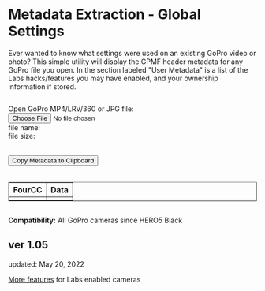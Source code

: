 # Metadata Extraction - Global Settings
Ever wanted to know what settings were used on an existing GoPro video or photo? This simple utility will display the GPMF header metadata for any GoPro file you open.  In the section labeled "User Metadata" is a list of the Labs hacks/features you may have enabled, and your ownership information if stored. 

<script src="../../jquery.min.js"></script>
<script src="../../qrcodeborder.js"></script>
<script src="../../html2canvas.min.js"></script>
<style>
        #qrcode{
            width: 100%;
        }
        div{
            width: 100%;
            display: inline-block;
        }
</style>


<div>

Open GoPro MP4/LRV/360 or JPG file: <input id="file" type="file" /><br>
file name: <b><span id="name"></span></b><br>
file size: <b><span id="size"></span></b><br>
</div>

<div id="copyMetadata">
<br>
<button id="copyBtn">Copy Metadata to Clipboard</button><br>
<br>
</div>


<div id="myMetadata">
  <small> 
    <table id="scrollTable" class="scrollTable" border="1">
	  <thead> <tr> <th>FourCC</th><th align="left">Data</th></tr></thead>
	  <tbody> <tr><td></td><td></td></tr></tbody>
    </table>
  </small>
</div>

**Compatibility:** All GoPro cameras since HERO5 Black
 
## ver 1.05
updated: May 20, 2022

[More features](..) for Labs enabled cameras


<script>

var clipcopy = "";
var hdr_bytes;
var file;

(function() {

	var inputFile = document.getElementById("file");
	var reader = new FileReader();
	var reader2 = new FileReader();

	inputFile.addEventListener("change", fileChange, false);
	reader.addEventListener('load', fileHeaderLoad, false);
	reader2.addEventListener('load', fileLoad, false);

	function tableAllDelete(){
		var table = document.getElementById("scrollTable");
	    var len = table.rows.length;
		for (var i = (len - 1); i > 1; i--){
			table.deleteRow(i);
		}

		table.scrollTop = 0;
	}
	
	var mdat_offset = 0;
	var gpmf_offset = 0;
	var gpmf_size = 0;
	var jpeg_gpmf_offset = 0;
	var jpeg_gpmf_size = 0;
	
	function fileChange(event){
		var target = event.target;
		file = target.files[0];

		document.querySelector('#name').innerHTML = file.name;
		//document.querySelector('#type').innerHTML = file.type;
		document.querySelector('#size').innerHTML = file.size + " Bytes";

		mdat_offset = 0;
		gpmf_offset = 0;
		gpmf_size = 0;
		jpeg_gpmf_offset = 0;
		jpeg_gpmf_size = 0;
	
		var blob = file.slice(0, 128*1024);
		reader.readAsArrayBuffer(blob);   // read head to find the moov offset (from mdat)
	}
	
	function fileHeaderLoad(){	
		hdr_bytes = new Uint8Array(reader.result);
		for(i=0; i<60; i++)
		{
			if(hdr_bytes[i] == 109 /*'m'*/ && hdr_bytes[i+1] == 100 /*'d'*/ && hdr_bytes[i+2] == 97 /*'a'*/ && hdr_bytes[i+3] == 116 /*'t'*/)
			{
				if(hdr_bytes[i-4] == 0 && hdr_bytes[i-3] == 0 && hdr_bytes[i-2] == 0 && hdr_bytes[i-1] == 1) // 64-bit offset 
				{
					mdat_offset = (hdr_bytes[i+7]*4294967296);
					mdat_offset += (hdr_bytes[i+8]*16777216);
					mdat_offset += (hdr_bytes[i+9]<<16) + (hdr_bytes[i+10]<<8) + (hdr_bytes[i+11]<<0) + i - 4;
				}
				else
				{
					mdat_offset = (hdr_bytes[i-4]*16777216);
					mdat_offset += (hdr_bytes[i-3]<<16) + (hdr_bytes[i-2]<<8) + (hdr_bytes[i-1]<<0) + i - 4;
				}
			}
		}
		//console.log("moov offset:" + mdat_offset.toString());		
		
		if(mdat_offset == 0) // not an MP4, check for JPEG
		{
			i = 0;
			do
			{			
				while(hdr_bytes[i] == 0xff && (hdr_bytes[i+1] < 0xe0 || hdr_bytes[i+1] > 0xef)) i+=2;
								
				if(hdr_bytes[i] == 0xff && hdr_bytes[i+1] >= 0xe1 && hdr_bytes[i+1] <= 0xef)
				{					
					if(hdr_bytes[i+1] == 0xe6) //APP6
					{
						//console.log("APP6");
						if(hdr_bytes[i+4] == 0x47/*G*/ && hdr_bytes[i+5] == 0x6F/*o*/ && hdr_bytes[i+6] == 0x50/*P*/ && hdr_bytes[i+7] == 0x72/*r*/ && hdr_bytes[i+8] == 0x6F/*o*/)
						{							
							//console.log("GoPro file");
				
							jpeg_gpmf_offset = i+10;
							jpeg_gpmf_size = (hdr_bytes[i+2]<<8) + (hdr_bytes[i+1]<<0);	
						}
						break;
					}
					else
					{
						i += (hdr_bytes[i+2]<<8) + (hdr_bytes[i+3]) + 2;
					}
				}
				else
				{
					break; // bad formatted JPEG
				}
			} while(1);
			
				
			var blob = file.slice(jpeg_gpmf_offset, jpeg_gpmf_offset+(jpeg_gpmf_size+1024));
			reader2.readAsArrayBuffer(blob);   
			//console.log("gpmf offset:" + jpeg_gpmf_offset.toString());
			//console.log("gpmf size:" + jpeg_gpmf_size.toString());
		}
		else
		{
			var blob = file.slice(mdat_offset, mdat_offset+(1024*1024));
			reader2.readAsArrayBuffer(blob);  
		}
	}
	
	function Bytes2Float32(bytes) {
		var sign = (bytes & 0x80000000) ? -1 : 1;
		var exponent = ((bytes >> 23) & 0xFF) - 127;
		var significand = (bytes & ~(-1 << 23));

		if (exponent == 128) 
			return sign * ((significand) ? Number.NaN : Number.POSITIVE_INFINITY);

		if (exponent == -127) {
			if (significand == 0) return sign * 0.0;
			exponent = -126;
			significand /= (1 << 22);
		} else significand = (significand | (1 << 23)) / (1 << 23);

		return sign * significand * Math.pow(2, exponent);
	}

	function fileLoad(){
		// console.log(reader.result);

		tableAllDelete();
		
		if(mdat_offset == 0 && jpeg_gpmf_offset == 0) 
		{
			dumpHeader(0);
			return;
		}

		var bytes = new Uint8Array(reader2.result);
		var new_float_bytes = new Uint8Array(4);

		mdat_offset = 0;
		var udta_offset = 0;
		
		if(jpeg_gpmf_offset == 0)
		{
			for(i=0; i<1024*1024; i++)
			{
				if(bytes[i] == 117 /*'u'*/ && bytes[i+1] == 100 /*'d'*/ && bytes[i+2] == 116 /*'t'*/ && bytes[i+3] == 97 /*'a'*/)
				{
					udta_offset = i;
					break;
				}
			}
			//console.log("udta offset:" + udta_offset.toString());
			
			if(udta_offset)
			{
				for(i=udta_offset; i<udta_offset+4096; i++)
				{
					if(bytes[i] == 0x47 /*'G'*/ && bytes[i+1] == 0x50 /*'P'*/ && bytes[i+2] == 0x4D /*'M'*/ && bytes[i+3] == 0x46 /*'F'*/)
					{
						gpmf_offset = i+4;
						gpmf_size = (bytes[i-3]<<16) + (bytes[i-2]<<8) + (bytes[i-1]<<0) - 8;
						break;
					}
				}
				//console.log("GPMF offset:" + gpmf_offset.toString());
				//console.log("GPMF size:" + gpmf_size.toString());
			}
			
			if(gpmf_offset == 0 || gpmf_size == 0) 
			{							
				dumpHeader(1);			
				return;
			}
		}
		else
		{
			gpmf_size = jpeg_gpmf_size;
		}
		
		if(gpmf_size > 0)
			clipcopy = ""; //reset for each new file.
		
		var txt = "";
		var hex;
		var dat;
		var j = 0;
		var k = 0;
		
		var cleantxt = "";
		var indent = 0;
		var devcsize = 0;
		var strmsize = 0;
		for (var i = gpmf_offset; i < gpmf_offset+gpmf_size;) {
			cleantxt = "";
			txt = "";
			dat = "";
			
			var fourcc = (bytes[i]*16777216);
			fourcc += (bytes[i+1]<<16) + (bytes[i+2]<<8) + (bytes[i+3]<<0);
			
			if(fourcc == 0) break;
			
			//console.log("GPMF 4CC:" + String.fromCharCode(bytes[i]) + String.fromCharCode(bytes[i+1]) + String.fromCharCode(bytes[i+2]) + String.fromCharCode(bytes[i+3]));
			
			var type = bytes[i+4];
			var typsize = bytes[i+5];
			var repeat = (bytes[i+6]<<8) + bytes[i+7];
			var size = typsize * repeat;
			var align_size = Math.trunc((size + 3)/4)*4;
			
			if(fourcc == 0x44455643) //DEVC
			{
				indent = 0;
				devcsize = size;
			}
			if(fourcc == 0x5354524D) //STRM
			{
				strmsize = size;
			}

			for(j=0; j<indent; j++)
				txt += "&nbsp;&nbsp;&nbsp;";
			txt += String.fromCharCode(bytes[i]);
			txt += String.fromCharCode(bytes[i+1]);
			txt += String.fromCharCode(bytes[i+2]);
			txt += String.fromCharCode(bytes[i+3]);
			
			for(j=0; j<indent; j++)
				cleantxt += "  ";
			cleantxt += String.fromCharCode(bytes[i]);
			cleantxt += String.fromCharCode(bytes[i+1]);
			cleantxt += String.fromCharCode(bytes[i+2]);
			cleantxt += String.fromCharCode(bytes[i+3]);
			
			if(type == 0)
			{
				indent++;
				i += 8;
				
				if(fourcc != 0x44455643) //DEVC
					devcsize -= 8;
			} 
			else
			{
				if(type == 0x63 /* c */)
				{
					if(bytes[i+8] == 0)
					{
						dat += ".empty.";
					}
					else
					{
						for(j=0; j<size; j++)
						{
							if(bytes[i+8+j] != 0 && bytes[i+8+j] != 10 && bytes[i+8+j] != 13)
								dat += String.fromCharCode(bytes[i+8+j]);
							if(bytes[i+8+j] == 10 || bytes[i+8+j] == 13)
								dat += '\\' + 'n';
						}
					}
				}
				
				if(type == 0x4c || type == 0x6c /* L or l */)
				{
					if(typsize > 4) repeat *= typsize / 4;
					for(k=0; k<repeat; k++)
					{
						var num = (bytes[i+8+k*4]*16777216);
						num += (bytes[i+8+k*4+1]<<16) + (bytes[i+8+k*4+2]<<8) + (bytes[i+8+k*4+3]<<0);
						if(k > 0) dat += ", ";
						dat += num.toString();
					}
				}
				if(type == 0x53 || type == 0x73 /* S or s */)
				{
					if(typsize > 2) repeat *= typsize / 2;
					for(k=0; k<repeat; k++)
					{
						var num = (bytes[i+8+k*2+0]<<8) + (bytes[i+8+k*2+1]<<0);
						if(k > 0) dat += ", ";
						dat += num.toString();
					}
				}
				if(type == 0x42 || type == 0x62 /* B or b */)
				{
					if(typsize > 1) repeat *= typsize;
					for(k=0; k<repeat; k++)
					{
						var num = (bytes[i+8+k]);
						if(k > 0) dat += ", ";
						dat += num.toString();
					}
				}
				if(type == 0x66 /* f */) //float
				{
					if(typsize > 4) repeat *= typsize / 4;
					for(k=0; k<repeat; k++)
					{
						var num = (bytes[i+8+k*4]*16777216);
							num += (bytes[i+8+k*4+1]<<16) + (bytes[i+8+k*4+2]<<8) + (bytes[i+8+k*4+3]<<0);
						if(k > 0) dat += ", ";
				
						var val = Bytes2Float32(num);
						var fnum = val.toFixed(4);
						dat += fnum.toString();
					}
				}
				if(type == 0x64 /* d */) //double
				{
					if(typsize > 8) repeat *= typsize / 8;
					for(k=0; k<repeat; k++)
					{
						var signbit = (bytes[i+8+k*8] & 0x80) >> 7;
						
						// Convert 64-bit double to 32-bit float, directly.
						
						// convert an 11-bit exponent to 8-bit 
						var expo = ((bytes[i+8+k*8] & 0x7f) << 4) + ((bytes[i+8+k*8+1] & 0xf0) >> 4) - 1023; 
						var new_expo = expo + 127; 
						
						// extract the 23-bit mantissa from the MSBs of the double's mantissa 
						var new_mant23 = (((bytes[i+8+k*8+1] & 0x0f) << 19) + (bytes[i+8+k*8+2] << 11) + (bytes[i+8+k*8+3] << 3) + ((bytes[i+8+k*8+4]) >> 5));

						// reconstruct a 32-bit float
						new_float_bytes[0] = (signbit << 7) + (new_expo>>1);
						new_float_bytes[1] = ((new_expo << 7) & 0x80) + ((new_mant23 >> 16) & 0x7f);
						new_float_bytes[2] = ((new_mant23 >> 8) & 0xff);
						new_float_bytes[3] = (new_mant23 & 0xff);
					
						var num = (new_float_bytes[0]*16777216);
							num += (new_float_bytes[1]<<16) + (new_float_bytes[2]<<8) + (new_float_bytes[3]<<0);
						if(k > 0) dat += ", ";
				
						var val = Bytes2Float32(num);
						var fnum = val.toFixed(4);
						dat += fnum.toString();
					}
				}
				if(type == 0x46 /* F */) //FOURCC
				{
					if(typsize > 4) repeat *= typsize / 4;
					for(k=0; k<repeat; k++)
					{
						if(k > 0) dat += ", ";
						dat += String.fromCharCode(bytes[i+8+k*4]) + String.fromCharCode(bytes[i+8+k*4+1]) + String.fromCharCode(bytes[i+8+k*4+2]) + String.fromCharCode(bytes[i+8+k*4+3])
					}
				}
				
				if(type == 0x4A /* J */) // Jumbo 64-bit integer
				{
					dat += "0x";
					if(typsize > 8) repeat *= typsize / 8;
					for(k=0; k<repeat*8; k++)
					{
						//var num = (bytes[i+8+k]);
						//if(k > 0) dat += ", ";
						//dat += num.toString();
						
						hex = ("0" + bytes[i+8+k].toString(16)).toUpperCase().substr(-2);
						
						dat += hex;
					}
				}
				
				if(type == 0x3F /* ? */) //complex
				{
					dat += ".complex.";
				}
								
				i += 8+align_size;
				devcsize -= 8+align_size;
				
				if(strmsize)
				{
					strmsize -= 8+align_size;
					if(strmsize == 0) indent--;
				}					
			}
	

			var table = document.getElementById("scrollTable");
			var row = table.insertRow(-1);
			var cell1 = row.insertCell(-1);
			var cell2 = row.insertCell(-1);

			cell1.innerHTML = txt;
			cell2.innerHTML = dat;
			
			clipcopy = clipcopy + cleantxt + " " + dat + "\n";
		}

		txt += "\n";
	}
	
	//if(clipcopy.length > 0)
	//	dset("copyMetadata",true);
	//else
	//	dset("copyMetadata",false);

}());


function dumpHeader(type)
{
	var table = document.getElementById("scrollTable");
	var row = table.insertRow(-1);
	var cell1 = row.insertCell(-1);
	var cell2 = row.insertCell(-1);

	if(type == 1)
	{
		clipcopy = "MP4 Source Type : No GPMF metadata found\n\n";
		cell1.innerHTML = "MP4 Source Type";
		cell2.innerHTML = "No GPMF metadata found";
	}
	else
	{	
		clipcopy = "Invalid Source Media : Not GoPro Media or Corrupted\n\n";
		cell1.innerHTML = "Invalid Source Media";
		cell2.innerHTML = "Not GoPro Media or Corrupted";
	}
	
	row = table.insertRow(-1);
	cell1 = row.insertCell(-1);
	cell2 = row.insertCell(-1);
	
	clipcopy = clipcopy + file.name + " : " + file.size + " Bytes" + "\n\n";				
		
	var line,rows;
	var pos = 0;
	var hex;
	for(line=0; line < 16; line++)
	{
		row = table.insertRow(-1);
		cell1 = row.insertCell(-1);
		cell2 = row.insertCell(-1);
		
		hex = hexpad(line);
		cell1.innerHTML = "0x"+hex; 
		
		clipcopy = clipcopy + "0x" + hex + "   "; 
		
		var hexline = "";
		var charline = "";
		for(rows = 0; rows < 16; rows++)
		{
			
			var chr = hdr_bytes[pos];
			hex = hexpad(chr); 
			
			if(chr >= 0x21 && chr <= 0x7f)
				charline = charline + String.fromCharCode(chr);
			else 
				charline = charline + ".";
			
			pos++;
			
			hexline = hexline + hex + " ";
		}		
		
		cell2.innerHTML = hexline + "  |  " + charline;
		
		clipcopy = clipcopy + hexline + "  " + charline + "\n";				
	}
	
	return;
}

function hexpad(line)
{
	var hex="";
	if(line >= 16)
	   hex = line.toString(16).toUpperCase(); 
	else if(line >= 1)
	   hex = '0' + line.toString(16).toUpperCase(); 
	else
	   hex = "00"; 
	
	return hex;
}

function dset(label, on) {
	var settings = document.getElementById(label);
	if(on === true)
	{
		if (settings.style.display === 'none') 
			settings.style.display = 'block';
	}
	else
	{
		settings.style.display = 'none';
	}
}

async function copyTextToClipboard(text) {
	try {
		await navigator.clipboard.writeText(text);
	} catch(err) {
		alert('Error in copying text: ', err);
	}
}

function setupButtons() {	
    document.getElementById("copyBtn").onclick = function() { 
        copyTextToClipboard(clipcopy);
	};
}


setupButtons();

</script>
